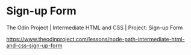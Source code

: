 # Sign-up Form

The Odin Project | Intermediate HTML and CSS | Project: Sign-up Form

https://www.theodinproject.com/lessons/node-path-intermediate-html-and-css-sign-up-form